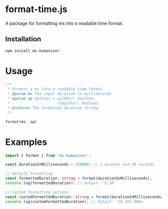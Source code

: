 # format-time.js
<!-- Thanks for reading -->
A package for formatting ms into a readable time format.

## Installation

```bash
npm install ms-humanizer
```

# Usage

```ts
/**
 * Formats a ms into a readable time format.
 * @param ms The input duration in milliseconds.
 * @param op Options = withMs?: boolean;
 *                     complete?: boolean;
 * @returns The formatted duration string.
 */

format(ms, op)
```

# Examples

```ts
import { format } from 'ms-humanizer';

const durationInMilliseconds = 150000; // 2 minutes and 30 seconds

// Default formatting
const formattedDuration: string = format(durationInMilliseconds);
console.log(formattedDuration); // Output: '2:30'

// Custom formatting options
const customFormattedDuration: string = format(durationInMilliseconds, { withMs: true, complete: true });
console.log(customFormattedDuration); // Output: '2m 30s 00ms'
```
